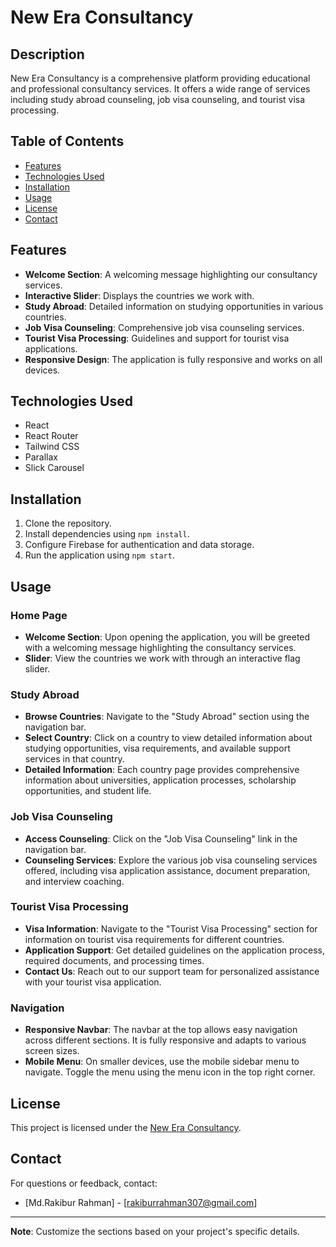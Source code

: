 # New Era Consultancy

## Description

New Era Consultancy is a comprehensive platform providing educational and professional consultancy services. It offers a wide range of services including study abroad counseling, job visa counseling, and tourist visa processing.

## Table of Contents

- [Features](#features)
- [Technologies Used](#technologies-used)
- [Installation](#installation)
- [Usage](#usage)
- [License](#license)
- [Contact](#contact)

## Features

- **Welcome Section**: A welcoming message highlighting our consultancy services.
- **Interactive Slider**: Displays the countries we work with.
- **Study Abroad**: Detailed information on studying opportunities in various countries.
- **Job Visa Counseling**: Comprehensive job visa counseling services.
- **Tourist Visa Processing**: Guidelines and support for tourist visa applications.
- **Responsive Design**: The application is fully responsive and works on all devices.

## Technologies Used

- React
- React Router
- Tailwind CSS
- Parallax
- Slick Carousel

## Installation

1. Clone the repository.
2. Install dependencies using `npm install`.
3. Configure Firebase for authentication and data storage.
4. Run the application using `npm start`.

## Usage

### Home Page

- **Welcome Section**: Upon opening the application, you will be greeted with a welcoming message highlighting the consultancy services.
- **Slider**: View the countries we work with through an interactive flag slider.

### Study Abroad

- **Browse Countries**: Navigate to the "Study Abroad" section using the navigation bar.
- **Select Country**: Click on a country to view detailed information about studying opportunities, visa requirements, and available support services in that country.
- **Detailed Information**: Each country page provides comprehensive information about universities, application processes, scholarship opportunities, and student life.

### Job Visa Counseling

- **Access Counseling**: Click on the "Job Visa Counseling" link in the navigation bar.
- **Counseling Services**: Explore the various job visa counseling services offered, including visa application assistance, document preparation, and interview coaching.

### Tourist Visa Processing

- **Visa Information**: Navigate to the "Tourist Visa Processing" section for information on tourist visa requirements for different countries.
- **Application Support**: Get detailed guidelines on the application process, required documents, and processing times.
- **Contact Us**: Reach out to our support team for personalized assistance with your tourist visa application.

### Navigation

- **Responsive Navbar**: The navbar at the top allows easy navigation across different sections. It is fully responsive and adapts to various screen sizes.
- **Mobile Menu**: On smaller devices, use the mobile sidebar menu to navigate. Toggle the menu using the menu icon in the top right corner.

## License

This project is licensed under the [New Era Consultancy](LICENSE).

## Contact

For questions or feedback, contact:

- [Md.Rakibur Rahman] - [rakiburrahman307@gmail.com]

---

**Note**: Customize the sections based on your project's specific details.
